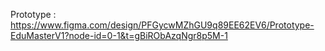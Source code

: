 Prototype : https://www.figma.com/design/PFGycwMZhGU9q89EE62EV6/Prototype-EduMasterV1?node-id=0-1&t=gBiRObAzqNgr8p5M-1